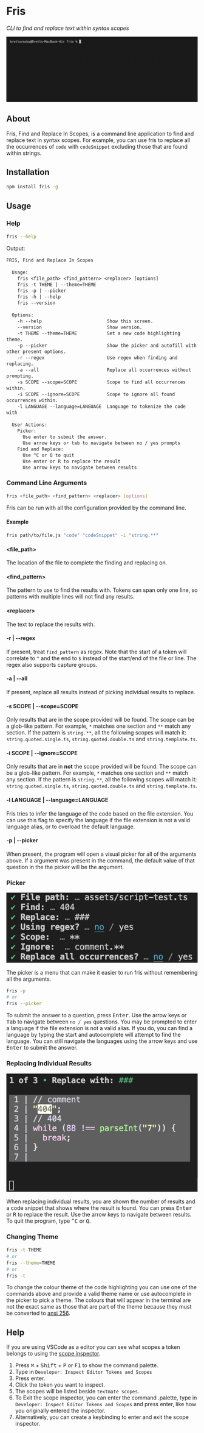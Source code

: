 # Fris

_CLI to find and replace text within syntax scopes_

![Example](assets/example.gif)

## About

Fris, Find and Replace In Scopes, is a command line application to find and replace text in syntax scopes. For example, you can use fris to replace all the occurrences of `code` with `codeSnippet` excluding those that are found within strings.

## Installation

```bash
npm install fris -g
```

## Usage

### Help

```bash
fris --help
```

Output:

```
FRIS, Find and Replace In Scopes

  Usage:
    fris <file_path> <find_pattern> <replacer> [options]
    fris -t THEME | --theme=THEME
    fris -p | --picker
    fris -h | --help
    fris --version

  Options:
    -h --help                        Show this screen.
    --version                        Show version.
    -t THEME --theme=THEME           Set a new code highlighting theme.
    -p --picker                      Show the picker and autofill with other present options.
    -r --regex                       Use regex when finding and replacing.
    -a --all                         Replace all occurrences without prompting.
    -s SCOPE --scope=SCOPE           Scope to find all occurrences within.
    -i SCOPE --ignore=SCOPE          Scope to ignore all found occurrences within.
    -l LANGUAGE --language=LANGUAGE  Language to tokenize the code with

  User Actions:
    Picker:
      Use enter to submit the answer.
      Use arrow keys or tab to navigate between no / yes prompts
    Find and Replace:
      Use ^C or Q to quit
      Use enter or R to replace the result
      Use arrow keys to navigate between results
```

### Command Line Arguments

```bash
fris <file_path> <find_pattern> <replacer> [options]
```

Fris can be run with all the configuration provided by the command line.

#### Example

```bash
fris path/to/file.js "code" "codeSnippet" -i "string.**"
```

#### \<file_path\>

The location of the file to complete the finding and replacing on.

#### \<find_pattern\>

The pattern to use to find the results with. Tokens can span only one line, so patterns with multiple lines will not find any results.

#### \<replacer\>

The text to replace the results with.

#### -r | --regex

If present, treat `find_pattern` as regex. Note that the start of a token will correlate to `^` and the end to `$` instead of the start/end of the file or line. The regex also supports capture groups.

#### -a | --all

If present, replace all results instead of picking individual results to replace.

#### -s SCOPE | --scope=SCOPE

Only results that are in the scope provided will be found. The scope can be a glob-like pattern. For example, `*` matches one section and `**` match any section. If the pattern is `string.**`, all the following scopes will match it: `string.quoted.single.ts`, `string.quoted.double.ts` and `string.template.ts`.

#### -i SCOPE | --ignore=SCOPE

Only results that are in **not** the scope provided will be found. The scope can be a glob-like pattern. For example, `*` matches one section and `**` match any section. If the pattern is `string.**`, all the following scopes will match it: `string.quoted.single.ts`, `string.quoted.double.ts` and `string.template.ts`.

#### -l LANGUAGE | --language=LANGUAGE

Fris tries to infer the language of the code based on the file extension. You can use this flag to specify the language if the file extension is not a valid language alias, or to overload the default language.

#### -p | --picker

When present, the program will open a visual picker for all of the arguments above. If a argument was present in the command, the default value of that question in the the picker will be the argument.

### Picker

![picker](assets/picker.jpeg)

The picker is a menu that can make it easier to run fris without remembering all the arguments.

```bash
fris -p
# or
fris --picker
```

To submit the answer to a question, press <kbd>Enter</kbd>. Use the arrow keys or <kbd>Tab</kbd> to navigate between `no / yes` questions. You may be prompted to enter a language if the file extension is not a valid alias. If you do, you can find a language by typing the start and autocomplete will attempt to find the language. You can still navigate the languages using the arrow keys and use <kbd>Enter</kbd> to submit the answer.

### Replacing Individual Results

![Example of replacing an individual result](assets/replace-individual.png)

When replacing individual results, you are shown the number of results and a code snippet that shows where the result is found. You can press <kbd>Enter</kbd> or <kbd>R</kbd> to replace the result. Use the arrow keys to navigate between results. To quit the program, type <kbd>^C</kbd> or <kbd>Q</kbd>.

### Changing Theme

```bash
fris -t THEME
# or
fris --theme=THEME
# or
fris -t
```

To change the colour theme of the code highlighting you can use one of the commands above and provide a valid theme name or use autocomplete in the picker to pick a theme. The colours that will appear in the terminal are not the exact same as those that are part of the theme because they must be converted to [ansi 256](https://www.ditig.com/256-colors-cheat-sheet).

## Help

If you are using VSCode as a editor you can see what scopes a token belongs to using the [scope inspector](https://code.visualstudio.com/api/language-extensions/syntax-highlight-guide#scope-inspector).

1. Press <kbd>⌘</kbd> + <kbd>Shift</kbd> + <kbd>P</kbd> or <kbd>F1</kbd> to show the command palette.
2. Type in `Developer: Inspect Editor Tokens and Scopes`
3. Press enter.
4. Click the token you want to inspect.
5. The scopes will be listed beside `textmate scopes`.
6. To Exit the scope inspector, you can enter the command .palette, type in `Developer: Inspect Editor Tokens and Scopes` and press enter, like how you originally entered the inspector.
7. Alternatively, you can create a keybinding to enter and exit the scope inspector.

